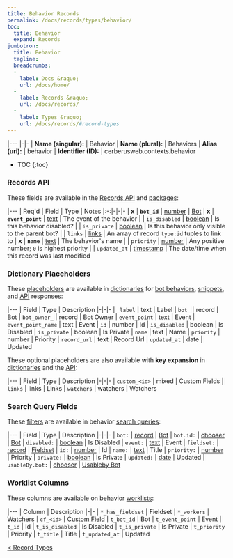 ```yaml
---
title: Behavior Records
permalink: /docs/records/types/behavior/
toc:
  title: Behavior
  expand: Records
jumbotron:
  title: Behavior
  tagline: 
  breadcrumbs:
  -
    label: Docs &raquo;
    url: /docs/home/
  -
    label: Records &raquo;
    url: /docs/records/
  -
    label: Types &raquo;
    url: /docs/records/#record-types
---
```


|---
|-|-
| **Name (singular):** | Behavior
| **Name (plural):** | Behaviors
| **Alias (uri):** | behavior
| **Identifier (ID):** | cerberusweb.contexts.behavior

* TOC
{:toc}

### Records API

These fields are available in the [Records API](/docs/api/endpoints/records/) and [packages](/docs/packages/):

|---
| Req'd | Field | Type | Notes
|:-:|-|-|-
| **x** | **`bot_id`** | [number](/docs/records/fields/types/number/) | [Bot](/docs/records/types/bot/) 
| **x** | **`event_point`** | [text](/docs/records/fields/types/text/) | The event of the behavior 
|   | `is_disabled` | [boolean](/docs/records/fields/types/boolean/) | Is this behavior disabled? 
|   | `is_private` | [boolean](/docs/records/fields/types/boolean/) | Is this behavior only visible to the parent bot? 
|   | `links` | [links](/docs/records/fields/types/links/) | An array of record `type:id` tuples to link to 
| **x** | **`name`** | [text](/docs/records/fields/types/text/) | The behavior's name 
|   | `priority` | [number](/docs/records/fields/types/number/) | Any positive number; `0` is highest priority 
|   | `updated_at` | [timestamp](/docs/records/fields/types/timestamp/) | The date/time when this record was last modified 

### Dictionary Placeholders

These [placeholders](/docs/bots/scripting/placeholders/) are available in [dictionaries](/docs/bots/behaviors/dictionaries/) for [bot behaviors](/docs/bots/behaviors/), [snippets](/docs/snippets/), and [API](/docs/api/) responses:

|---
| Field | Type | Description
|-|-|-
| `_label` | text | Label
| `bot_` | record | [Bot](/docs/records/types/bot/)
| `bot_owner_` | record | Bot Owner
| `event_point` | text | Event
| `event_point_name` | text | Event
| `id` | number | Id
| `is_disabled` | boolean | Is Disabled
| `is_private` | boolean | Is Private
| `name` | text | Name
| `priority` | number | Priority
| `record_url` | text | Record Url
| `updated_at` | date | Updated

These optional placeholders are also available with **key expansion** in [dictionaries](/docs/bots/behaviors/dictionaries/#key-expansion) and the [API](/docs/api/responses/#expanding-keys-in-api-requests):

|---
| Field | Type | Description
|-|-|-
| `custom_<id>` | mixed | Custom Fields
| `links` | links | Links
| `watchers` | watchers | Watchers
	
### Search Query Fields

These [filters](/docs/search/filters/) are available in behavior [search queries](/docs/search/):

|---
| Field | Type | Description
|-|-|-
| `bot:` | [record](/docs/search/deep-search/) | [Bot](/docs/records/types/bot/)
| `bot.id:` | [chooser](/docs/search/filters/choosers/) | [Bot](/docs/records/types/bot/)
| `disabled:` | [boolean](/docs/search/filters/booleans/) | Is Disabled
| `event:` | [text](/docs/search/filters/text/) | Event
| `fieldset:` | [record](/docs/search/deep-search/) | [Fieldset](/docs/records/types/custom_fieldset/)
| `id:` | [number](/docs/search/filters/numbers/) | Id
| `name:` | [text](/docs/search/filters/text/) | Title
| `priority:` | [number](/docs/search/filters/numbers/) | Priority
| `private:` | [boolean](/docs/search/filters/booleans/) | Is Private
| `updated:` | [date](/docs/search/filters/dates/) | Updated
| `usableBy.bot:` | [chooser](/docs/search/filters/choosers/) | [Usableby Bot](/docs/records/types/bot/)
	
### Worklist Columns

These columns are available on behavior [worklists](/docs/worklists/):

|---
| Column | Description
|-|-
| `*_has_fieldset` | Fieldset
| `*_workers` | Watchers
| `cf_<id>` | [Custom Field](/docs/records/types/custom_Field/)
| `t_bot_id` | Bot
| `t_event_point` | Event
| `t_id` | Id
| `t_is_disabled` | Is Disabled
| `t_is_private` | Is Private
| `t_priority` | Priority
| `t_title` | Title
| `t_updated_at` | Updated

<div class="section-nav">
	<div class="left">
		<a href="/docs/records/#record-types" class="prev">&lt; Record Types</a>
	</div>
	<div class="right align-right">
	</div>
</div>
<div class="clear"></div>